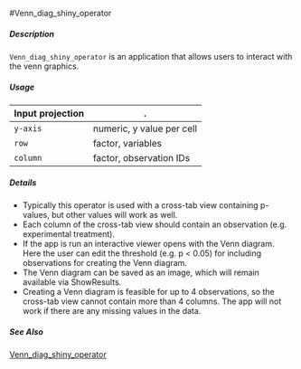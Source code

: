 #Venn_diag_shiny_operator

##### Description

`Venn_diag_shiny_operator` is an application that allows users to interact with the venn graphics. 

##### Usage

Input projection|.
---|---
`y-axis`        | numeric, y value per cell 
`row`           | factor, variables
`column`        | factor, observation IDs 


##### Details

* Typically this operator is used with a cross-tab view containing p-values, but other values will work as well.
* Each column of the cross-tab view should contain an observation (e.g. experimental treatment).
* If the app is run an interactive viewer opens with the Venn diagram. Here the user can edit the threshold (e.g. p < 0.05) for including observations for creating the Venn diagram.
* The Venn diagram can be saved as an image, which will remain available via ShowResults.
* Creating a Venn diagram is feasible for up to 4 observations, so the cross-tab view cannot contain more than 4 columns. The app will not work if there are any missing values in the data.

##### See Also

[Venn_diag_shiny_operator](https://github.com/tercen/Venn_diag_shiny_operator)
